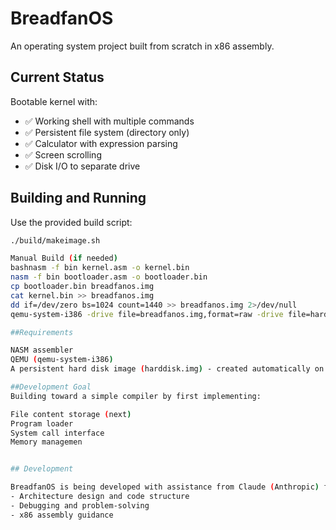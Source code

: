 # BreadfanOS
An operating system project built from scratch in x86 assembly.

## Current Status
Bootable kernel with:
- ✅ Working shell with multiple commands
- ✅ Persistent file system (directory only)
- ✅ Calculator with expression parsing
- ✅ Screen scrolling
- ✅ Disk I/O to separate drive

## Building and Running

Use the provided build script:
```bash
./build/makeimage.sh

Manual Build (if needed)
bashnasm -f bin kernel.asm -o kernel.bin
nasm -f bin bootloader.asm -o bootloader.bin
cp bootloader.bin breadfanos.img
cat kernel.bin >> breadfanos.img
dd if=/dev/zero bs=1024 count=1440 >> breadfanos.img 2>/dev/null
qemu-system-i386 -drive file=breadfanos.img,format=raw -drive file=harddisk.img,format=raw -k en-gb

##Requirements

NASM assembler
QEMU (qemu-system-i386)
A persistent hard disk image (harddisk.img) - created automatically on first disk write

##Development Goal
Building toward a simple compiler by first implementing:

File content storage (next)
Program loader
System call interface
Memory managemen


## Development

BreadfanOS is being developed with assistance from Claude (Anthropic) for:
- Architecture design and code structure
- Debugging and problem-solving
- x86 assembly guidance
